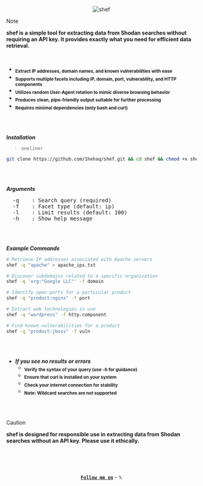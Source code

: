 <div align="center">
  
  ![shef](https://github.com/user-attachments/assets/fe2ff3ed-953c-427e-a9ca-04c629e1d10d)

</div>

> [!NOTE] 
> **shef is a simple tool for extracting data from Shodan searches without requiring an API key. It provides exactly what you need for efficient data retrieval.**

<br>

- <sub>**Extract IP addresses, domain names, and known vulnerabilities with ease**</sub>
- <sub>**Supports multiple facets including IP, domain, port, vulnerability, and HTTP components**</sub>
- <sub>**Utilizes random User-Agent rotation to mimic diverse browsing behavior**</sub>
- <sub>**Produces clean, pipe-friendly output suitable for further processing**</sub>
- <sub>**Requires minimal dependencies (only bash and curl)**</sub>

<br>
<br>

**_Installation_**
> `oneliner`
```bash
git clone https://github.com/1hehaq/shef.git && cd shef && chmod +x shef.sh && sudo mv shef.sh /bin/shef && cd .. && rm -rf shef
```

<br>
<br>

**_Arguments_**
<pre>
  -q    : Search query (required)
  -f    : Facet type (default: ip)
  -l    : Limit results (default: 100)
  -h    : Show help message
</pre>

<br>
<br>

**_Example Commands_**
```bash
# Retrieve IP addresses associated with Apache servers
shef -q "apache" > apache_ips.txt

# Discover subdomains related to a specific organization
shef -q 'org:"Google LLC"' -f domain

# Identify open ports for a particular product
shef -q "product:nginx" -f port

# Extract web technologies in use
shef -q "wordpress" -f http.component

# Find known vulnerabilities for a product
shef -q "product:jboss" -f vuln
```

<br>
<br>

- **_If you see no results or errors_**
  - <sub>**Verify the syntax of your query (use -h for guidance)**</sub>
  - <sub>**Ensure that curl is installed on your system**</sub>
  - <sub>**Check your internet connection for stability**</sub>
  - <sub>**Note: Wildcard searches are not supported**</sub>

<br>
<br>

> [!CAUTION] 
> **shef is designed for responsible use in extracting data from Shodan searches without an API key. Please use it ethically.**

<br>
<br>
<br>

<div align="center">
<p>

<a href="https://x.com/1hehaq">**`Follow me on`**</a> - `𝕏`

</p>
</div>
